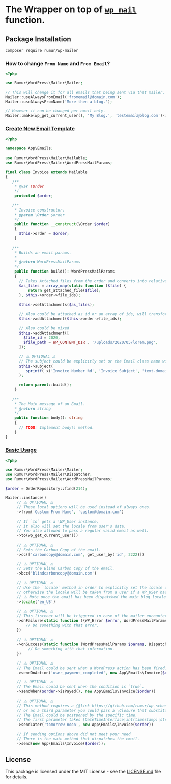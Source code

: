 
# The Wrapper on top of [`wp_mail`](https://developer.wordpress.org/reference/functions/wp_mail/) function.  
  
## Package Installation  
```composer require rumur/wp-mailer```  
  
### How to change `From Name` and `From Email`?
```php 
<?php

use Rumur\WordPress\Mailer\Mailer;     

// This will change it for all emails that being sent via that mailer. 
Mailer::useAlwaysFromEmail('fromemail@domain.com');  
Mailer::useAlwaysFromName('More then a blog.');

// However it can be changed per email only.
Mailer::make(wp_get_current_user(), 'My Blog.', 'testemail@blog.com')->send($mailable);

```

### [Create New Email Template](#new-email)
```php
<?php  
  
namespace App\Emails;  
  
use Rumur\WordPress\Mailer\Mailable;  
use Rumur\WordPress\Mailer\WordPressMailParams;  
  
final class Invoice extends Mailable  
{  
   /**  
    * @var \Order  
    */  
    protected $order;  
    
   /**  
    * Invoice constructor. 
    * @param \Order $order  
    */  
    public function __construct(\Order $order)  
    {  
      $this->order = $order;  
    }  
    
   /**  
    * Builds an email params. 
    * 
    * @return WordPressMailParams  
    */  
    public function build(): WordPressMailParams  
    {  
      // Takes Attached files from the order and converts into relative file paths  
      $as_files = array_map(static function ($file) {  
          return get_attached_file($file);  
      }, $this->order->file_ids);  
    
      $this->setAttachments($as_files);  
    
      // Also could be attached as id or an array of ids, will transform them to files.  
      $this->addAttachment($this->order->file_ids);  
    
      // Also could be mixed  
      $this->addAttachment([  
        $file_id = 2020,  
        $file_path = WP_CONTENT_DIR . '/uploads/2020/05/lorem.png',  
      ]);  
    
      // ⚠️ OPTIONAL ⚠️  
      // The subject could be explicitly set or the Email class name will be taken as a subject.  
      $this->subject(  
         sprintf(_x('Invoice Number %d', 'Invoice Subject', 'text-domain'), $this->order->id)  
      );  
    
      return parent::build();  
    }  
    
   /**  
    * The Main message of an Email. 
    * @return string  
    */  
    public function body(): string  
    {  
      // TODO: Implement body() method.  
    }  
}
```

### [Basic Usage](#usage)
```php
<?php

use Rumur\WordPress\Mailer\Mailer;
use Rumur\WordPress\Mailer\Dispatcher;  
use Rumur\WordPress\Mailer\WordPressMailParams;

$order = OrderRepository::find(214);  
  
Mailer::instance()  
     // ⚠️ OPTIONAL ⚠️  
     // These local options will be used instead of always ones.  
     ->from('Custom From Name', 'custom@domain.com')  
    
     // If `to` gets a \WP_User instance,  
     // it also will set the locale from user's data. 
     // You also allowed to pass a regular valid email as well.  
     ->to(wp_get_current_user())  
    
     // ⚠️ OPTIONAL ⚠️  
     // Sets the Carbon Copy of the email.  
     ->cc(['carboncopy@domain.com', get_user_by('id', 2222)])  
    
     // ⚠️ OPTIONAL ⚠️  
     // Sets the Blind Carbon Copy of the email.  
     ->bcc('blindcarboncopy@domain.com')
    
     // ⚠️ OPTIONAL ⚠️  
     // Use the `locale` method in order to explicitly set the locale of the email,
     // otherwise the locale will be taken from a user if a WP_USer has been passed via a `to` method
     // ⚠️ Note once the email has been dispatched the main blog locale will be restored back
     ->locale('en_US')  
    
     // ⚠️ OPTIONAL ⚠️  
     // This listener will be triggered in case of the mailer encountered with an error  
     ->onFailure(static function (\WP_Error $error, WordPressMailParams $params, Dispatcher $dispatcher) {  
         // Do something with that error.  
     })
     
     // ⚠️ OPTIONAL ⚠️  
     ->onSuccess(static function (WordPressMailParams $params, Dispatcher $dispatcher) {  
          // Do something with that information.  
     })  
    
     // ⚠️ OPTIONAL ⚠️  
     // The Email could be sent when a WordPress action has been fired.  
     ->sendOnAction('user_payment_completed', new App\Emails\Invoice($order))  
    
     // ⚠️ OPTIONAL ⚠️  
     // The Email could be sent when the condition is `true`.  
     ->sendWhen($order->isPayed(), new App\Emails\Invoice($order)) 
    
     // ⚠️ OPTIONAL ⚠️  
     // This method requires a {@link https://github.com/rumur/wp-scheduling} package to be installed 
     // or as a third parameter you could pass a \Closure that substitute a cron setup.
     // The Email could be postponed by the specific time.
     // The first parameter takes \DateTimeInterface|int(timestamp)|string(any relative datetime for `strtotime`)
     ->sendLater('tomorrow noon', new App\Emails\Invoice($order))
     
     // If sending options above did not meet your need
     // There is the main method that dispatches the email.  
     ->send(new App\Emails\Invoice($order));

```

## License
This package is licensed under the MIT License - see the [LICENSE.md](https://github.com/rumur/wp-mailer/blob/master/LICENSE) file for details.